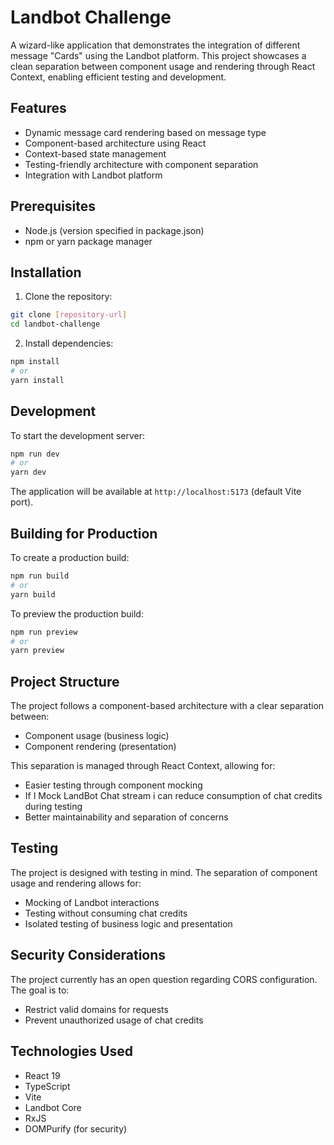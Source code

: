# Landbot Challenge

A wizard-like application that demonstrates the integration of different message "Cards" using the Landbot platform. This project showcases a clean separation between component usage and rendering through React Context, enabling efficient testing and development.

## Features

- Dynamic message card rendering based on message type
- Component-based architecture using React
- Context-based state management
- Testing-friendly architecture with component separation
- Integration with Landbot platform

## Prerequisites

- Node.js (version specified in package.json)
- npm or yarn package manager

## Installation

1. Clone the repository:
```bash
git clone [repository-url]
cd landbot-challenge
```

2. Install dependencies:
```bash
npm install
# or
yarn install
```

## Development

To start the development server:

```bash
npm run dev
# or
yarn dev
```

The application will be available at `http://localhost:5173` (default Vite port).

## Building for Production

To create a production build:

```bash
npm run build
# or
yarn build
```

To preview the production build:

```bash
npm run preview
# or
yarn preview
```

## Project Structure

The project follows a component-based architecture with a clear separation between:
- Component usage (business logic)
- Component rendering (presentation)

This separation is managed through React Context, allowing for:
- Easier testing through component mocking
- If I Mock LandBot Chat stream i can reduce consumption of chat credits during testing
- Better maintainability and separation of concerns

## Testing

The project is designed with testing in mind. The separation of component usage and rendering allows for:
- Mocking of Landbot interactions
- Testing without consuming chat credits
- Isolated testing of business logic and presentation

## Security Considerations

The project currently has an open question regarding CORS configuration. The goal is to:
- Restrict valid domains for requests
- Prevent unauthorized usage of chat credits


## Technologies Used

- React 19
- TypeScript
- Vite
- Landbot Core
- RxJS
- DOMPurify (for security)
